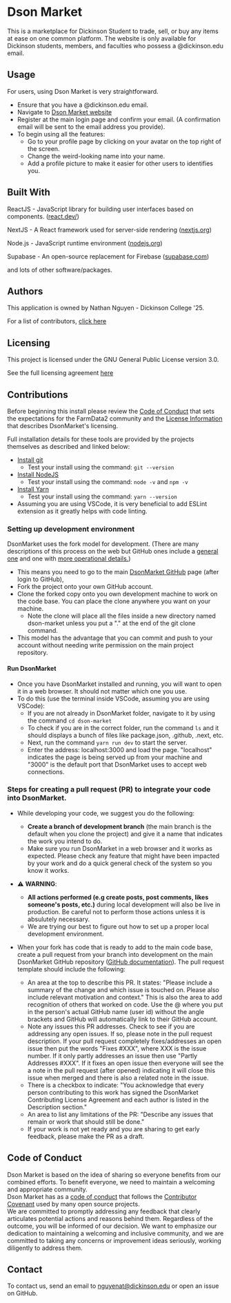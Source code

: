 # Dson Market #

This is a marketplace for Dickinson Student to trade, sell, or buy any items at ease on one common platform. The website is only available for Dickinson students, members, and faculties who possess a @dickinson.edu email.

## Usage ##

For users, using Dson Market is very straightforward.

- Ensure that you have a @dickinson.edu email.
- Navigate to [Dson Market website](https://dsonmarket.netlify.app)
- Register at the main login page and confirm your email. (A confirmation email will be sent to the email address you provide).
- To begin using all the features:
  - Go to your profile page by clicking on your avatar on the top right of the screen.
  - Change the weird-looking name into your name.
  - Add a profile picture to make it easier for other users to identifies you.

## Built With ##

ReactJS - JavaScript library for building user interfaces based on components. ([react.dev/](https://react.dev/))

NextJS - A React framework used for server-side rendering ([nextjs.org](https://nextjs.org/))

Node.js - JavaScript runtime environment ([nodejs.org](https://nodejs.org/en/))

Supabase - An open-source replacement for Firebase ([supabase.com](https://supabase.com/))

and lots of other software/packages.

## Authors ##

This application is owned by Nathan Nguyen - Dickinson College '25.

For a list of contributors, [click here](https://github.com/nathang15/dson-market/graphs/contributors)

## Licensing ##

This project is licensed under the GNU General Public License version 3.0.

See the full licensing agreement [here](LICENSE.txt)

## Contributions ##

Before beginning this install please review the [Code of Conduct](CODE_OF_CONDUCT.md) that sets the expectations for the FarmData2 community and the [License Information](LICENSE.txt) that describes DsonMarket's licensing.

Full installation details for these tools are provided by the projects themselves as described and linked below:

- [Install git](https://git-scm.com/book/en/v2/Getting-Started-Installing-Git)
    - Test your install using the command: `git --version`
- [Install NodeJS](https://nodejs.org/en/download)
    - Test your install using the command: `node -v` and `npm -v`
- [Install Yarn](https://classic.yarnpkg.com/lang/en/docs/install/#windows-stable)
    - Test your install using the command: `yarn --version`
- Assuming you are using VSCode, it is very beneficial to add ESLint extension as it greatly helps with code linting.
### Setting up development environment
DsonMarket uses the fork model for development. (There are many descriptions of this process on the web but GitHub ones include a [general one](https://docs.github.com/en/get-started/quickstart/contributing-to-projects) and one with [more operational details.](https://docs.github.com/en/get-started/quickstart/fork-a-repo)) 

- This means you need to go to the main [DsonMarket GitHub](https://github.com/nathang15/dson-market) page (after login to GitHub),
- Fork the project onto your own GitHub account.
- Clone the forked copy onto you own development machine to work on the code base. You can place the clone anywhere you want on your machine.
  - Note the clone will place all the files inside a new directory named dson-market unless you put a "." at the end of the git clone command.
- This model has the advantage that you can commit and push to your account without needing write permission on the main project repository.

#### Run DsonMarket
- Once you have DsonMarket installed and running, you will want to open it in a web browser. It should not matter which one you use.
- To do this (use the terminal inside VSCode, assuming you are using VSCode): 
  - If you are not already in DsonMarket folder, navigate to it by using the command `cd dson-market`
  - To check if you are in the correct folder, run the command `ls` and it should displays a bunch of files like package.json, .github, .next, etc.
  - Next, run the command `yarn run dev` to start the server.
  - Enter the address: localhost:3000 and load the page. "localhost" indicates the page is being served up from your machine and "3000" is the default port that DsonMarket uses to accept web connections.

### Steps for creating a pull request (PR) to integrate your code into DsonMarket.
- While developing your code, we suggest you do the following:
  - **Create a branch of development branch** (the main branch is the default when you clone the project) and give it a name that indicates the work you intend to do.
  - Make sure you run DsonMarket in a web browser and it works as expected. Please check any feature that might have been impacted by your work and do a quick general check of the system so you know it works.
- :warning: **WARNING**:
  - **All actions performed (e.g create posts, post comments, likes someone's posts, etc.)** during local development will also be live in production. Be careful not to perform those actions unless it is absulutely necessary.
  - We are trying our best to figure out how to set up a proper local development environment.

- When your fork has code that is ready to add to the main code base, create a pull request from your branch into development on the main DsonMarket GitHub repository ([GitHub documentation](https://docs.github.com/en/pull-requests/collaborating-with-pull-requests/proposing-changes-to-your-work-with-pull-requests/creating-a-pull-request-from-a-fork)). The pull request template should include the following: 
  - An area at the top to describe this PR. It states: "Please include a summary of the change and which issue is touched on. Please also include relevant motivation and context." This is also the area to add recognition of others that worked on code. Use the @<GitHub name> where you put in the person's actual GitHub name (user id) without the angle brackets and GitHub will automatically link to their GitHub account.
  - Note any issues this PR addresses. Check to see if you are addressing any open issues. If so, please note in the pull request description. If your pull request completely fixes/addresses an open issue then put the words "Fixes #XXX", where XXX is the issue number. If it only partly addresses an issue then use "Partly Addresses #XXX". If it fixes an open issue then everyone will see the a note in the pull request (after opened) indicating it will close this issue when merged and there is also a related note in the issue.
  - There is a checkbox to indicate: "You acknowledge that every person contributing to this work has signed the DsonMarket Contributing License Agreement and each author is listed in the Description section."
  - An area to list any limitations of the PR: "Describe any issues that remain or work that should still be done."
  - If your work is not yet ready and you are sharing to get early feedback, please make the PR as a draft.

## Code of Conduct ##

Dson Market is based on the idea of sharing so everyone benefits from our combined efforts. To benefit everyone, we need to maintain a welcoming and appropriate community.<br />
Dson Market has as a [code of conduct](CODE_OF_CONDUCT.md) that follows the [Contributor Covenant](https://www.contributor-covenant.org/) used by many
open source projects.<br/>
We are committed to promptly addressing any feedback that clearly articulates potential actions and reasons behind them. Regardless of the outcome, you will be informed of our decision. We want to emphasize our dedication to maintaining a welcoming and inclusive community, and we are committed to taking any concerns or improvement ideas seriously, working diligently to address them.

## Contact ##

To contact us, send an email to nguyenat@dickinson.edu or open an issue on GitHub.
